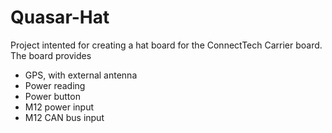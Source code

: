 # Quasar-Hat

Project intented for creating a hat board for the ConnectTech Carrier board.
The board provides
- GPS, with external antenna
- Power reading
- Power button
- M12 power input
- M12 CAN bus input